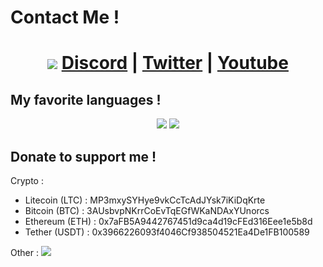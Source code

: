 
# Contact Me !

<h1 align="center">
  <img src="[https://discord.c99.nl/widget/theme-3/1024263264097546340.png](https://discord.com/users/1024263264097546340)">
  <a href="https://teamcamex.fr/discord">Discord</a> |
  <a href="https://twitter.com/EdstineC">Twitter</a> |
  <a href="https://www.youtube.com/@edstine">Youtube</a>
</h1>


## My favorite languages !

<p align="center">
	<img src="https://img.shields.io/badge/CSHARP-2CCC00?style=for-the-badge&logo=csharp&logoColor=FFFFFF">
	<img src="https://img.shields.io/badge/python-3670A0?style=for-the-badge&logo=python&logoColor=ffdd54">
</p>

## Donate to support me !

Crypto :
- Litecoin (LTC) : MP3mxySYHye9vkCcTcAdJYsk7iKiDqKrte
- Bitcoin (BTC) : 3AUsbvpNKrrCoEvTqEGfWKaNDAxYUnorcs
- Ethereum (ETH) : 0x7aFB5A9442767451d9ca4d19cFEd316Eee1e5b8d
- Tether (USDT) : 0x3966226093f4046Cf938504521Ea4De1FB100589

Other : 
<img src="[https://teamcamex.fr/api/tips](https://www.buymeacoffee.com/edstine)">
